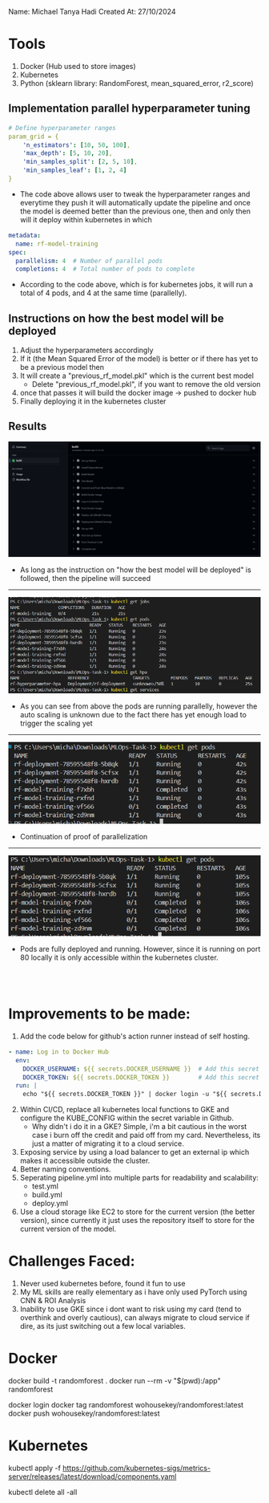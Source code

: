 Name: Michael Tanya Hadi
Created At: 27/10/2024

# Tools
1. Docker (Hub used to store images)
2. Kubernetes
3. Python (sklearn library: RandomForest, mean_squared_error, r2_score)

## Implementation parallel hyperparameter tuning
```yaml
# Define hyperparameter ranges
param_grid = {
    'n_estimators': [10, 50, 100],
    'max_depth': [5, 10, 20],
    'min_samples_split': [2, 5, 10],
    'min_samples_leaf': [1, 2, 4]
}
```
- The code above allows user to tweak the hyperparameter ranges and everytime they push it will automatically update the pipeline and once the model is deemed better than the previous one, then and only then will it deploy within kubernetes in which
```yaml
metadata:
  name: rf-model-training
spec:
  parallelism: 4  # Number of parallel pods
  completions: 4  # Total number of pods to complete
```
- According to the code above, which is for kubernetes jobs, it will run a total of 4 pods, and 4 at the same time (parallelly).

## Instructions on how the best model will be deployed
1. Adjust the hyperparameters accordingly
2. If it (the Mean Squared Error of the model) is better or if there has yet to be a previous model then
3. It will create a "previous_rf_model.pkl" which is the current best model
    - Delete "previous_rf_model.pkl", if you want to remove the old version
4. once that passes it will build the docker image -> pushed to docker hub 
5. Finally deploying it in the kubernetes cluster

## Results
![pipeline-img](img/pipeline-complete.png)
- As long as the instruction on "how the best model will be deployed" is followed, then the pipeline will succeed
---
![pods-running-before](img/pods-running-before.png)
- As you can see from above the pods are running parallelly, however the auto scaling is unknown due to the fact there has yet enough load to trigger the scaling yet
---
![pods-running-parallel](img/pods-running-parallel.png)
- Continuation of proof of parallelization
---
![pods-deployed-running](img/pods-deployed-running.png)
- Pods are fully deployed and running. However, since it is running on port 80 locally it is only accessible within the kubernetes cluster.


<br/><br/>

# Improvements to be made:
1. Add the code below for github's action runner instead of self hosting.
```yaml
- name: Log in to Docker Hub
  env:
    DOCKER_USERNAME: ${{ secrets.DOCKER_USERNAME }}  # Add this secret in GitHub
    DOCKER_TOKEN: ${{ secrets.DOCKER_TOKEN }}        # Add this secret in GitHub
  run: |
    echo "${{ secrets.DOCKER_TOKEN }}" | docker login -u "${{ secrets.DOCKER_USERNAME }}" --password-stdin
```
2. Within CI/CD, replace all kubernetes local functions to GKE and configure the KUBE_CONFIG within the secret variable in Github.
    - Why didn't i do it in a GKE? Simple, i'm a bit cautious in the worst case i burn off the credit and paid off from my card. Nevertheless, its just a matter of migrating it to a cloud service.
3. Exposing service by using a load balancer to get an external ip which makes it accessible outside the cluster.
4. Better naming conventions.
5. Seperating pipeline.yml into multiple parts for readability and scalability:
    - test.yml
    - build.yml
    - deploy.yml
6. Use a cloud storage like EC2 to store for the current version (the better version), since currently it just uses the repository itself to store for the current version of the model.

# Challenges Faced:
1. Never used kubernetes before, found it fun to use
2. My ML skills are really elementary as i have only used PyTorch using CNN & ROI Analysis
3. Inability to use GKE since i dont want to risk using my card (tend to overthink and overly cautious), can always migrate to cloud service if dire, as its just switching out a few local variables.

# Docker
docker build -t randomforest .
docker run --rm -v "$(pwd):/app" randomforest

docker login
docker tag randomforest wohousekey/randomforest:latest
docker push wohousekey/randomforest:latest

# Kubernetes
<!-- Download metrics -->
kubectl apply -f https://github.com/kubernetes-sigs/metrics-server/releases/latest/download/components.yaml

<!-- Delete all -->
kubectl delete all -all